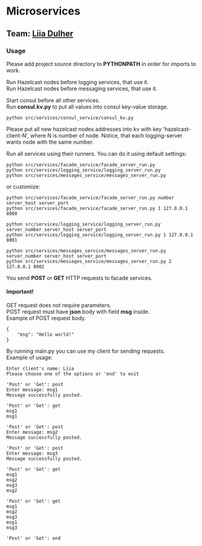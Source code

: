 # Microservices 
## Team: [Liia Dulher](https://github.com/LiiaDulher)
### Usage
Please add project source directory to <b>PYTHONPATH</b> in order for imports to work.

Run Hazelcast nodes before logging services, that use it.<br>
Run Hazelcast nodes before messaging services, that use it.

Start consul before all other services.<br>
Run <b>consul.kv.py</b> to put all values into consul key-value storage.<br>
````
python src/services/consul_service/consul_kv.py
````
Please put all new hazelcast nodes addresses into kv with key 'hazelcast-client-N', 
where N is number of node. Notice, that each logging-server wants node with the same number.

Run all services using their runners.
You can do it using default settings:
````
python src/services/facade_service/facade_server_run.py
python src/services/logging_service/logging_server_run.py
python src/services/messages_service/messages_server_run.py
````
or customize:
````
python src/services/facade_service/facade_server_run.py number server_host server_port
python src/services/facade_service/facade_server_run.py 1 127.0.0.1 8000
````
````
python src/services/logging_service/logging_server_run.py server_number server_host server_port
python src/services/logging_service/logging_server_run.py 1 127.0.0.1 8001
````
````
python src/services/messages_service/messages_server_run.py server_number server_host server_port
python src/services/messages_service/messages_server_run.py 2 127.0.0.1 8002
````

You send <b>POST</b> or <b>GET</b> HTTP requests to facade services.
#### Important!
GET request does not require parameters.<br>
POST request must have <b>json</b> body with field <b>msg</b> inside.<br>
Example of POST request body.
````
{
    "msg": "Hello world!"
}
````

By running main.py you can use my client for sending requests.<br>
Example of usage:
````
Enter client's name: Liia
Please choose one of the options or 'end' to exit

'Post' or 'Get': post
Enter message: msg1
Message successfully posted.

'Post' or 'Get': get
msg1
msg1

'Post' or 'Get': post
Enter message: msg2
Message successfully posted.

'Post' or 'Get': post
Enter message: msg3
Message successfully posted.

'Post' or 'Get': get
msg1
msg2
msg3
msg2

'Post' or 'Get': get
msg1
msg2
msg3
msg1
msg3

'Post' or 'Get': end
````